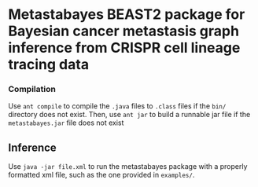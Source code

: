 # Metastabayes BEAST2 package for Bayesian cancer metastasis graph inference from CRISPR cell lineage tracing data

### Compilation

Use `ant compile` to compile the `.java` files to `.class` files if the `bin/` directory does not exist. Then, use `ant jar` to build a runnable jar file if the `metastabayes.jar` file does not exist

## Inference

Use `java -jar file.xml` to run the metastabayes package with a properly formatted xml file, such as the one provided in `examples/`.

